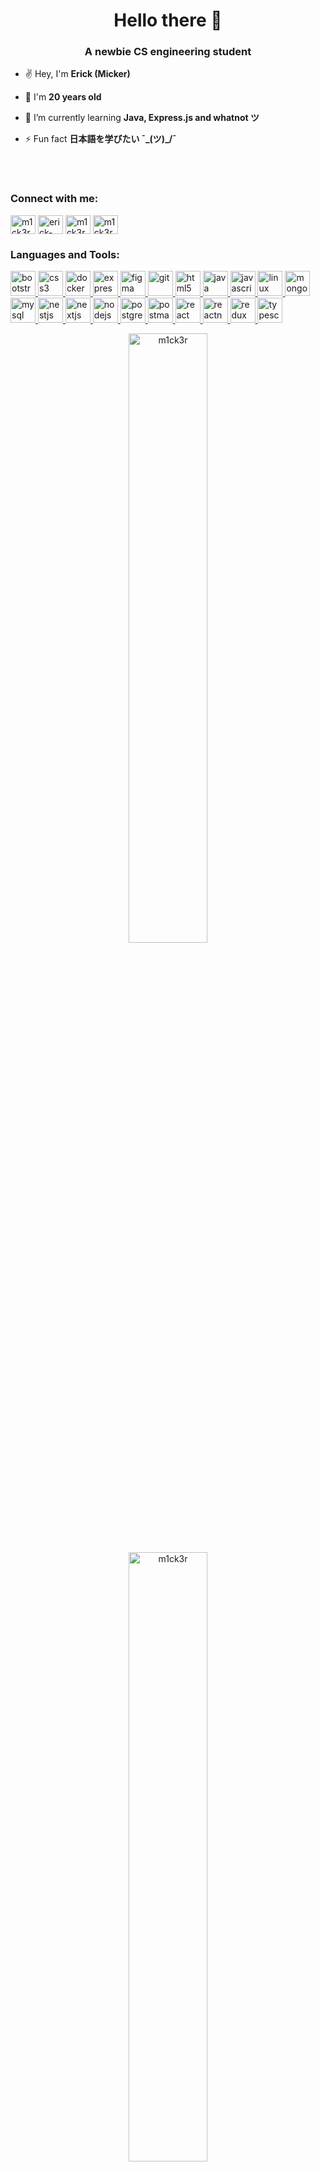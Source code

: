 <h1 align="center">Hello there 👋</h1>
<h3 align="center">A newbie CS engineering student</h3>

-  ✌️ Hey, I'm **Erick (Micker)**

-  🐢 I'm **20 years old**

- 🌱 I’m currently learning **Java, Express.js and whatnot ツ**

- ⚡ Fun fact **日本語を学びたい ¯\_(ツ)_/¯**

<br/>
<br/>

<h3 align="left">Connect with me:</h3>
<p align="left">
  <a href="https://twitter.com/m1ck3r" target="blank"><img align="center" src="https://raw.githubusercontent.com/rahuldkjain/github-profile-readme-generator/master/src/images/icons/Social/twitter.svg" alt="m1ck3r" height="30" width="40" /></a>
  <a href="https://linkedin.com/in/erick-carbonell" target="blank"><img align="center" src="https://raw.githubusercontent.com/rahuldkjain/github-profile-readme-generator/master/src/images/icons/Social/linked-in-alt.svg" alt="erick-carbonell" height="30" width="40" /></a>
  <a href="https://instagram.com/m1ck3r" target="blank"><img align="center" src="https://raw.githubusercontent.com/rahuldkjain/github-profile-readme-generator/master/src/images/icons/Social/instagram.svg" alt="m1ck3r" height="30" width="40" /></a>
  <a href="https://discord.com/users/605919122764857358" target="blank"><img align="center" src="https://github.com/patrickpiccini/devicons/blob/main/icons/dark/Discord.svg" alt="m1ck3r" height="30" width="40" /></a>
</p>

<h3 align="left">Languages and Tools:</h3>
<p align="left"> 
  <a href="https://getbootstrap.com" target="_blank" rel="noreferrer"> <img src="https://github.com/patrickpiccini/devicons/blob/main/icons/dark/Bootstrap.svg" alt="bootstrap" width="40" height="40"/> </a> 
  <a href="https://www.w3schools.com/css/" target="_blank" rel="noreferrer"> <img src="https://github.com/patrickpiccini/devicons/blob/main/icons/dark/CSS.svg" alt="css3" width="40" height="40"/> </a> 
  <a href="https://www.docker.com/" target="_blank" rel="noreferrer"> <img src="https://github.com/patrickpiccini/devicons/blob/main/icons/dark/Docker.svg" alt="docker" width="40" height="40"/> </a> 
  <a href="https://expressjs.com" target="_blank" rel="noreferrer"> <img src="https://github.com/patrickpiccini/devicons/blob/main/icons/dark/ExpressJS.svg" alt="express" width="40" height="40"/> </a> 
  <a href="https://www.figma.com/" target="_blank" rel="noreferrer"> <img src="https://github.com/patrickpiccini/devicons/blob/main/icons/dark/Figma.svg" alt="figma" width="40" height="40"/> </a> 
  <a href="https://git-scm.com/" target="_blank" rel="noreferrer"> <img src="https://github.com/patrickpiccini/devicons/blob/main/icons/dark/Git.svg" alt="git" width="40" height="40"/> </a> 
  <a href="https://www.w3.org/html/" target="_blank" rel="noreferrer"> <img src="https://github.com/patrickpiccini/devicons/blob/main/icons/dark/HTML.svg" alt="html5" width="40" height="40"/> </a> 
  <a href="https://www.java.com" target="_blank" rel="noreferrer"> <img src="https://github.com/patrickpiccini/devicons/blob/main/icons/dark/Java.svg" alt="java" width="40" height="40"/> </a> 
  <a href="https://developer.mozilla.org/en-US/docs/Web/JavaScript" target="_blank" rel="noreferrer"> <img src="https://github.com/patrickpiccini/devicons/blob/main/icons/dark/JavaScript.svg" alt="javascript" width="40" height="40"/> </a> 
  <a href="https://www.linux.org/" target="_blank" rel="noreferrer"> <img src="https://github.com/patrickpiccini/devicons/blob/main/icons/dark/Linux.svg" alt="linux" width="40" height="40"/> </a> 
  <a href="https://www.mongodb.com/" target="_blank" rel="noreferrer"> <img src="https://github.com/patrickpiccini/devicons/blob/main/icons/dark/MongoDB.svg" alt="mongodb" width="40" height="40"/> </a> 
  <a href="https://www.mysql.com/" target="_blank" rel="noreferrer"> <img src="https://github.com/patrickpiccini/devicons/blob/main/icons/dark/MySQL.svg" alt="mysql" width="40" height="40"/> </a> 
  <a href="https://nestjs.com/" target="_blank" rel="noreferrer"> <img src="https://github.com/patrickpiccini/devicons/blob/main/icons/dark/NestJS.svg" alt="nestjs" width="40" height="40"/> </a> 
  <a href="https://nextjs.org/" target="_blank" rel="noreferrer"> <img src="https://github.com/patrickpiccini/devicons/blob/main/icons/dark/NextJS.svg" alt="nextjs" width="40" height="40"/> </a> 
  <a href="https://nodejs.org" target="_blank" rel="noreferrer"> <img src="https://github.com/patrickpiccini/devicons/blob/main/icons/dark/NodeJS.svg" alt="nodejs" width="40" height="40"/> </a> 
  <a href="https://www.postgresql.org" target="_blank" rel="noreferrer"> <img src="https://github.com/patrickpiccini/devicons/blob/main/icons/dark/PostgreSQL.svg" alt="postgresql" width="40" height="40"/> </a> 
  <a href="https://postman.com" target="_blank" rel="noreferrer"> <img src="https://github.com/patrickpiccini/devicons/blob/main/icons/dark/Postman.svg" alt="postman" width="40" height="40"/> </a> 
  <a href="https://reactjs.org/" target="_blank" rel="noreferrer"> <img src="https://github.com/patrickpiccini/devicons/blob/main/icons/dark/React.svg" alt="react" width="40" height="40"/> </a> 
  <a href="https://reactnative.dev/" target="_blank" rel="noreferrer"> <img src="https://reactnative.dev/img/header_logo.svg" alt="reactnative" width="40" height="40"/> </a> 
  <a href="https://redux.js.org" target="_blank" rel="noreferrer"> <img src="https://github.com/patrickpiccini/devicons/blob/main/icons/dark/Redux.svg" alt="redux" width="40" height="40"/> </a> 
  <a href="https://www.typescriptlang.org/" target="_blank" rel="noreferrer"> <img src="https://github.com/patrickpiccini/devicons/blob/main/icons/dark/TypeScript.svg" alt="typescript" width="40" height="40"/> </a> 
</p>

<p align="center">
  <img height="50%" width="auto" src="https://github-readme-stats.vercel.app/api?username=m1ck3r&show_icons=true&theme=highcontrast&locale=en&count_private=true&hide_border=true&bg_color=00000000" alt="m1ck3r" />
  <img height="50%" width="auto" src="https://github-readme-stats.vercel.app/api/top-langs/?username=m1ck3r&layout=compact&theme=highcontrast&langs_count=6&hide=css&hide_border=true&bg_color=00000000&exclude_repo=ProyTEI" alt="m1ck3r" />
  <br/>
  <br/>
  <img height="50%" width="auto" align="center" src="https://github-readme-streak-stats.herokuapp.com/?user=m1ck3r&theme=highcontrast&hide_border=true&background=FFFFFF00" alt="m1ck3r" />
  <br/>
  <br/>
  <img align="center" height="200" src="https://i.pinimg.com/originals/93/e0/70/93e070dd929400ac52062f0d7645e088.gif" />
</p>
